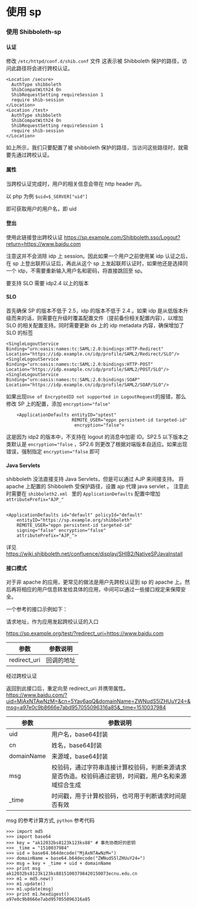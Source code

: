 # 使用 sp

### 使用 Shibboleth-sp
#### 认证

修改 ```/etc/httpd/conf.d/shib.conf``` 文件
这表示被 Shibboleth 保护的路径，访问此路径将会进行跨校认证。
```
<Location /secure>
  AuthType shibboleth
  ShibCompatWith24 On
  ShibRequestSetting requireSession 1
  require shib-session
</Location>
<Location /test>
  AuthType shibboleth
  ShibCompatWith24 On
  ShibRequestSetting requireSession 1
  require shib-session
</Location>
```

如上所示，我们只要配置了被 shibboleth 保护的路径，当访问这些路径时，就需要先通过跨校认证。

#### 属性
当跨校认证完成时，用户的相关信息会带在 http header 内。

以 php 为例
``` $uid=$_SERVER["uid"] ```

即可获取用户的用户名，即 uid

#### 登出
使用此链接登出跨校认证
https://sp.example.com/Shibboleth.sso/Logout?return=https://www.baidu.com

注意这并不会消除 idp 上 session。因此如果一个用户之前使用某 idp 认证之后，在 sp 上登出联邦认证后，再此从这个 sp 上发起联邦认证时，如果他还是选择同一个 idp，不需要重新输入用户名和密码，将直接跳回至 sp。

要支持 SLO 需要 idp2.4 以上的版本

#### SLO
首先确保 SP 的版本不低于 2.5，idp 的版本不低于 2.4 。如果 idp 是从低版本升级而来的话，则需要在升级时覆盖配置文件（提前备份相关配置内容），以增加 SLO 的相关配置支持。同时需要更新 ds 上的 idp metadata 内容，确保增加了 SLO 的标签
```
<SingleLogoutService Binding="urn:oasis:names:tc:SAML:2.0:bindings:HTTP-Redirect" Location="https://idp.example.cn/idp/profile/SAML2/Redirect/SLO"/>
<SingleLogoutService Binding="urn:oasis:names:tc:SAML:2.0:bindings:HTTP-POST" Location="https://idp.example.cn/idp/profile/SAML2/POST/SLO"/>
<SingleLogoutService Binding="urn:oasis:names:tc:SAML:2.0:bindings:SOAP" Location="https://idp.example.cn/idp/profile/SAML2/SOAP/SLO"/>
```
如果出现``` Use of EncryptedID not supported in LogoutRequest ```的报错，那么修改 SP 上的配置，添加 ```encryption="false"```
```
    <ApplicationDefaults entityID="sptest"
                         REMOTE_USER="eppn persistent-id targeted-id"
                          encryption="false">
```
这是因为 idp2 的版本中，不支持在 logout 的消息中加密 ID。SP2.5 以下版本之类默认是 ```encryption="false``` ，SP2.6 则更改了根据对端版本自适应。如果出现错误，强制指定 ```encryption="false``` 即可

#### Java Servlets
shibboleth 没法直接支持 Java Servlets，但是可以通过 AJP 来间接支持。
将 apache 上配置的 Shibboleth 受保护路径，设置 ajp 代理 java servlet 。
注意此时需要在 ``` shibboleth2.xml  ``` 里的 ```ApplicationDefaults``` 配置中增加 ``` attributePrefix="AJP_"```
```

<ApplicationDefaults id="default" policyId="default"
    entityID="https://sp.example.org/shibboleth"
    REMOTE_USER="eppn persistent-id targeted-id"
    signing="false" encryption="false"
    attributePrefix="AJP_">
```
详见
https://wiki.shibboleth.net/confluence/display/SHIB2/NativeSPJavaInstall

#### 接口模式
对于非 apache 的应用，更常见的做法是用户先跨校认证到 sp 的 apache 上。然后再将相应的用户信息转发给具体的应用，中间可以通过一些接口规定来保障安全。

一个参考的接口示例如下：

请求地址，作为应用发起跨校认证的入口

https://sp.example.org/test/?redirect_uri=https://www.baidu.com

|参数|参数说明|
-----|----|
|redirect_uri|回调的地址|

经过跨校认证

返回到此接口后，重定向至 redirect_uri 并携带属性。 https://www.baidu.com/?uid=MjAxNTAwNzM=&cn=5Yav6aqQ&domainName=ZWNudS5lZHUuY24=&msg=a97e0c9b8666e7abd957055096316a85&_time=1510037984

|参数|参数说明|
-----|----|
|uid|用户名，base64封装|
|cn|姓名，base64封装|
|domainName|来源域，base64封装|
|msg|校验码，通过字符串连接计算校验码，判断来源请求是否伪造。校验码通过密钥，时间戳，用户名和来源域综合生成|
|_time|时间戳，用于计算校验码，也可用于判断请求时间是否有效|

msg 的参考计算方式, `python` 参考代码

```
>>> import md5
>>> import base64
>>> key = "ak12032bs8123k123ks88" # 事先协商好的密钥
>>> _time = "1510037984"
>>> uid = base64.b64decode("MjAxNTAwNzM=")
>>> domainName = base64.b64decode("ZWNudS5lZHUuY24=")
>>> msg = key + _time + uid + domainName
>>> print msg
ak12032bs8123k123ks88151003798420150073ecnu.edu.cn
>>> m1 = md5.new()
>>> m1.update()
>>> m1.update(msg)
>>> print m1.hexdigest()
a97e0c9b8666e7abd957055096316a85
```